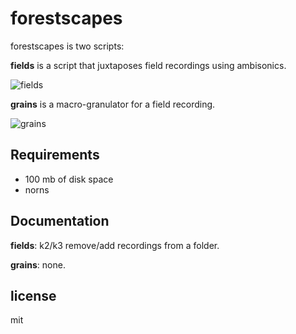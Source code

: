 # forestscapes

forestscapes is two scripts: 


**fields** is a script that juxtaposes field recordings using ambisonics.

![fields](https://user-images.githubusercontent.com/6550035/230229102-bc5eafec-f794-496c-b34d-8a89be568e6f.png)

**grains** is a macro-granulator for a field recording. 

![grains](https://user-images.githubusercontent.com/6550035/230229471-ab2e0771-fa08-4e34-b974-f5f8b353bb19.png)


## Requirements

- 100 mb of disk space
- norns

## Documentation

**fields**: k2/k3 remove/add recordings from a folder.

**grains**: none.

## license 

mit 


